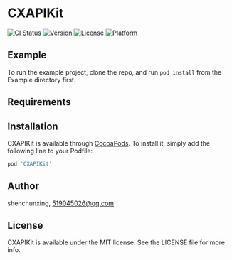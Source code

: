 # CXAPIKit

[![CI Status](https://img.shields.io/travis/shenchunxing/CXAPIKit.svg?style=flat)](https://travis-ci.org/shenchunxing/CXAPIKit)
[![Version](https://img.shields.io/cocoapods/v/CXAPIKit.svg?style=flat)](https://cocoapods.org/pods/CXAPIKit)
[![License](https://img.shields.io/cocoapods/l/CXAPIKit.svg?style=flat)](https://cocoapods.org/pods/CXAPIKit)
[![Platform](https://img.shields.io/cocoapods/p/CXAPIKit.svg?style=flat)](https://cocoapods.org/pods/CXAPIKit)

## Example

To run the example project, clone the repo, and run `pod install` from the Example directory first.

## Requirements

## Installation

CXAPIKit is available through [CocoaPods](https://cocoapods.org). To install
it, simply add the following line to your Podfile:

```ruby
pod 'CXAPIKit'
```

## Author

shenchunxing, 519045026@qq.com

## License

CXAPIKit is available under the MIT license. See the LICENSE file for more info.
